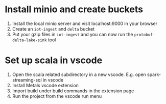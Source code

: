 
# Install minio and create buckets
1. Install the local minio server and visit localhost:9000 in your browser
2. Create an `iot-ingest` and `delta` bucket
3. Put your gzip files in `iot-ingest` and you can now run the `protobuf-delta-lake-sink` tool

# Set up scala in vscode
1. Open the scala related subdirectory in a new vscode. E.g. open spark-streaming-sql in vscode
2. Install Metals vscode extension
3. Import build under build commands in the extension page
4. Run the project from the vscode run menu